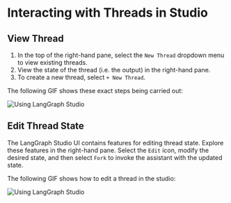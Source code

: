 # Interacting with Threads in Studio

## View Thread

1. In the top of the right-hand pane, select the `New Thread` dropdown menu to view existing threads.
1. View the state of the thread (i.e. the output) in the right-hand pane.
1. To create a new thread, select `+ New Thread`.

The following GIF shows these exact steps being carried out:

![Using LangGraph Studio](./img/studio_threads.gif)

## Edit Thread State

The LangGraph Studio UI contains features for editing thread state. Explore these features in the right-hand pane. Select the `Edit` icon, modify the desired state, and then select `Fork` to invoke the assistant with the updated state.

The following GIF shows how to edit a thread in the studio:

![Using LangGraph Studio](./img/studio_forks.gif)